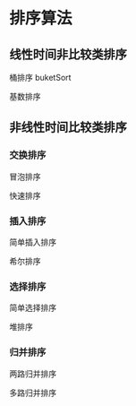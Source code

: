 # 排序算法

## 线性时间非比较类排序

桶排序 buketSort

基数排序

## 非线性时间比较类排序

### 交换排序

冒泡排序

快速排序

### 插入排序

简单插入排序

希尔排序

### 选择排序

简单选择排序

堆排序

### 归并排序

两路归并排序

多路归并排序
